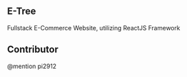## E-Tree
Fullstack E-Commerce Website, utilizing ReactJS Framework

## Contributor
@mention pi2912
